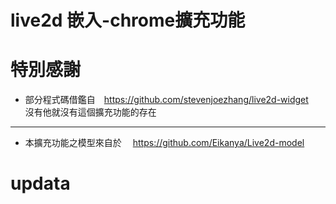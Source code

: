 # live2d 嵌入-chrome擴充功能

# 特別感謝
- 部分程式碼借鑑自　https://github.com/stevenjoezhang/live2d-widget<br>
沒有他就沒有這個擴充功能的存在
---
- 本擴充功能之模型來自於
　https://github.com/Eikanya/Live2d-model
# updata